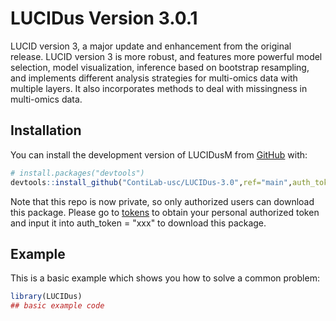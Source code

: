 
# LUCIDus Version 3.0.1

<!-- badges: start -->
<!-- badges: end -->

LUCID version 3, a major update and enhancement from the original release. LUCID version 3 is more robust, and features more powerful model selection, model visualization, inference based on bootstrap resampling, and implements different analysis strategies for multi-omics data with multiple layers. It also incorporates methods to deal with missingness in multi-omics data. 

## Installation

You can install the development version of LUCIDusM from [GitHub](https://github.com/) with:

``` r
# install.packages("devtools")
devtools::install_github("ContiLab-usc/LUCIDus-3.0",ref="main",auth_token = "xxx")
```
Note that this repo is now private, so only authorized users can download this package. Please go to [tokens](https://github.com/settings/tokens) to obtain your personal authorized token and input it into auth_token = "xxx" to download this package.

## Example

This is a basic example which shows you how to solve a common problem:

``` r
library(LUCIDus)
## basic example code
```


